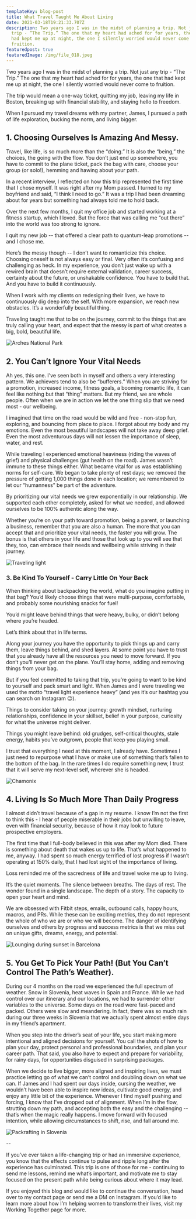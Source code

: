 ```yaml
---
templateKey: blog-post
title: What Travel Taught Me About Living
date: 2021-03-18T19:21:33.707Z
description: Two years ago I was in the midst of planning a trip. Not just any
  trip - “The Trip.” The one that my heart had ached for for years, the one that
  had kept me up at night, the one I silently worried would never come to
  fruition.
featuredpost: true
featuredImage: /img/file_018.jpeg
---
```

Two years ago I was in the midst of planning a trip. Not just any trip - “The Trip.” The one that my heart had ached for for years, the one that had kept me up at night, the one I silently worried would never come to fruition.

The trip would mean a one-way ticket, quitting my job, leaving my life in Boston, breaking up with financial stability, and staying hello to freedom.

When I pursued my travel dreams with my partner, James, I pursued a path of life exploration, bucking the norm, and living bigger. 

## 1. Choosing Ourselves Is Amazing And Messy.

Travel, like life, is so much more than the “doing.” It is also the “being,” the choices, the going with the flow. You don’t just end up somewhere, you have to commit to the plane ticket, pack the bag with care, choose your group (or solo!), hemming and hawing about your path.

In a recent interview, I reflected on how this trip represented the first time that I chose myself. It was right after my Mom passed. I turned to my boyfriend and said, “I think I need to go.” It was a trip I had been dreaming about for years but something had always told me to hold back. 

Over the next few months, I quit my office job and started working at a fitness startup, which I loved. But the force that was calling me “out there” into the world was too strong to ignore. 

I quit my new job -- that offered a clear path to quantum-leap promotions -- and I chose me. 

Here’s the messy though -- I don’t want to romanticize this choice. Choosing oneself is not always easy or final. Very often it’s confusing and challenging as heck. In my experience, you don’t just wake up with a rewired brain that doesn’t require external validation, career success, certainty about the future, or unshakable confidence. You have to build that. And you have to build it continuously.

When I work with my clients on redesigning their lives, we have to continuously dig deep into the self. With more expansion, we reach new obstacles. It’s a wonderfully beautiful thing. 

Traveling taught me that to be on the journey, commit to the things that are truly calling your heart, and expect that the messy is part of what creates a big, bold, beautiful life.

![Arches National Park](/img/file_006.jpeg "Arches National Park")

## 2. You Can’t Ignore Your Vital Needs

Ah yes, this one. I’ve seen both in myself and others a very interesting pattern. We achievers tend to also be “bufferers.” When you are striving for a promotion, increased income, fitness goals, a booming romantic life, it can feel like nothing but that “thing” matters. But my friend, we are whole people. Often when we are in action we let the one thing slip that we need most - our wellbeing.

I imagined that time on the road would be wild and free - non-stop fun, exploring, and bouncing from place to place. I forgot about my body and my emotions. Even the most beautiful landscapes will not take away deep grief. Even the most adventurous days will not lessen the importance of sleep, water, and rest. 

While traveling I experienced emotional heaviness (riding the waves of grief) and physical challenges (gut health on the road). James wasn’t immune to these things either. What became vital for us was establishing norms for self-care. We began to take plenty of rest days; we removed the pressure of getting 1,000 things done in each location; we remembered to let our “humanness” be part of the adventure.

By prioritizing our vital needs we grew exponentially in our relationship. We supported each other completely, asked for what we needed, and allowed ourselves to be 100% authentic along the way.

Whether you’re on your path toward promotion, being a parent, or launching a business, remember that you are also a human. The more that you can accept that and prioritize your vital needs, the faster you will grow. The bonus is that others in your life and those that look up to you will see that they, too, can embrace their needs and wellbeing while striving in their journey.

![Traveling light](/img/file_015.jpeg "Traveling light")

### 3. Be Kind To Yourself - Carry Little On Your Back

When thinking about backpacking the world, what do you imagine putting in that bag? You’d likely choose things that were multi-purpose, comfortable, and probably some nourishing snacks for fuel!

You’d might leave behind things that were heavy, bulky, or didn’t belong where you’re headed.

Let’s think about that in life terms.

Along your journey you have the opportunity to pick things up and carry them, leave things behind, and shed layers. At some point you have to trust that you already have all the resources you need to move forward. If you don’t you’ll never get on the plane. You’ll stay home, adding and removing things from your bag.

But if you feel committed to taking that trip, you’re going to want to be kind to yourself and pack smart and light. When James and I were traveling we used the motto “travel light experience heavy” (and yes it’s our hashtag you can search on Instagram 😉).

Things to consider taking on your journey: growth mindset, nurturing relationships, confidence in your skillset, belief in your purpose, curiosity for what the universe might deliver.

Things you might leave behind: old grudges, self-critical thoughts, stale energy, habits you’ve outgrown, people that keep you playing small.

I trust that everything I need at this moment, I already have. Sometimes I just need to repurpose what I have or make use of something that’s fallen to the bottom of the bag. In the rare times I do require something new, I trust that it will serve my next-level self, wherever she is headed.

![Chamonix](/img/file_009.jpeg "Traveling and hiking in Chamonix")

## 4. Living Is So Much More Than Daily Progress

I almost didn’t travel because of a gap in my resume. I know I’m not the first to think this - I hear of people miserable in their jobs but unwilling to leave, even with financial security, because of how it may look to future prospective employers. 

The first time that I full-body believed in this was after my Mom died. There is something about death that wakes us up to life. That’s what happened to me, anyway. I had spent so much energy terrified of lost progress if I wasn’t operating at 150% daily, that I had lost sight of the importance of living.

Loss reminded me of the sacredness of life and travel woke me up to living. 

It’s the quiet moments. The silence between breaths. The days of rest. The wonder found in a single landscape. The depth of a story. The capacity to open your heart and mind.

We are obsessed with Fitbit steps, emails, outbound calls, happy hours, macros, and PRs. While these can be exciting metrics, they do not represent the whole of who we are or who we will become. The danger of identifying ourselves and others by progress and success metrics is that we miss out on unique gifts, dreams, energy, and potential. 

![Lounging during sunset in Barcelona](/img/file_000.jpeg "Sunset Barcelona")

## 5. You Get To Pick Your Path! (But You Can’t Control The Path’s Weather).

During our 4 months on the road we experienced the full spectrum of weather. Snow in Slovenia, heat waves in Spain and France. While we had control over our itinerary and our locations, we had to surrender other variables to the universe. Some days on the road were fast-paced and packed. Others were slow and meandering. In fact, there was so much rain during our three weeks in Slovenia that we actually spent almost entire days in my friend’s apartment. 

When you step into the driver’s seat of your life, you start making more intentional and aligned decisions for yourself. You call the shots of how to plan your day, protect personal and professional boundaries, and plan your career path. That said, you also have to expect and prepare for variability, for rainy days, for opportunities disguised in surprising packages.

When we decide to live bigger, more aligned and inspiring lives, we must practice letting go of what we can’t control and doubling down on what we can. If James and I had spent our days inside, cursing the weather, we wouldn’t have been able to inspire new ideas, cultivate good energy, and enjoy any little bit of the experience. Whenever I find myself pushing and forcing, I know that I’ve dropped out of alignment. When I’m in the flow, strutting down my path, and accepting both the easy and the challenging -- that’s when the magic really happens. I move forward with focused intention, while allowing circumstances to shift, rise, and fall around me. 

![Packrafting in Slovenia ](/img/file_011.png "Packrafting in Slovenia ")

\--

If you’ve ever taken a life-changing trip or had an immersive experience, you know that the effects continue to pulse and ripple long after the experience has culminated. This trip is one of those for me - continuing to send me lessons, remind me what’s important, and motivate me to stay focused on the present path while being curious about where it may lead.

If you enjoyed this blog and would like to continue the conversation, head over to my contact page or send me a DM on Instagram. If you’d like to learn more about how I’m helping women to transform their lives, visit my Working Together page for more.